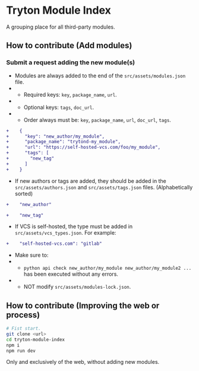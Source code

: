 # Tryton Module Index

A grouping place for all third-party modules.

## How to contribute (Add modules)

### Submit a request adding the new module(s)

- Modules are always added to the end of the `src/assets/modules.json` file.
- - Required keys: `key`, `package_name`, `url`.
- - Optional keys: `tags`, `doc_url`.
- - Order always must be: `key`, `package_name`, `url`, `doc_url`, `tags`.

```diff
+    {
+      "key": "new_author/my_module",
+      "package_name": "trytond-my_module",
+      "url": "https://self-hosted-vcs.com/foo/my_module",
+      "tags": [
+        "new_tag"
+      ]
+    }
```

- If new authors or tags are added, they should be added in the `src/assets/authors.json` and `src/assets/tags.json` files. (Alphabetically sorted)

```diff
+    "new_author"
```

```diff
+    "new_tag"
```

- If VCS is self-hosted, the type must be added in `src/assets/vcs_types.json`.
For example:

```diff
+    "self-hosted-vcs.com": "gitlab"
```

- Make sure to:
- - `python api check new_author/my_module new_author/my_module2 ...` has been executed without any errors.
- - NOT modify `src/assets/modules-lock.json`.

## How to contribute (Improving the web or process)

```bash
# Fist start.
git clone <url>
cd tryton-module-index
npm i
npm run dev
```

Only and exclusively of the web, without adding new modules.
